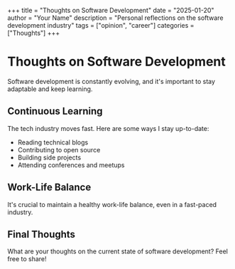 +++
title = "Thoughts on Software Development"
date = "2025-01-20"
author = "Your Name"
description = "Personal reflections on the software development industry"
tags = ["opinion", "career"]
categories = ["Thoughts"]
+++

# Thoughts on Software Development

Software development is constantly evolving, and it's important to stay adaptable and keep learning.

## Continuous Learning

The tech industry moves fast. Here are some ways I stay up-to-date:

- Reading technical blogs
- Contributing to open source
- Building side projects
- Attending conferences and meetups

## Work-Life Balance

It's crucial to maintain a healthy work-life balance, even in a fast-paced industry.

## Final Thoughts

What are your thoughts on the current state of software development? Feel free to share!

